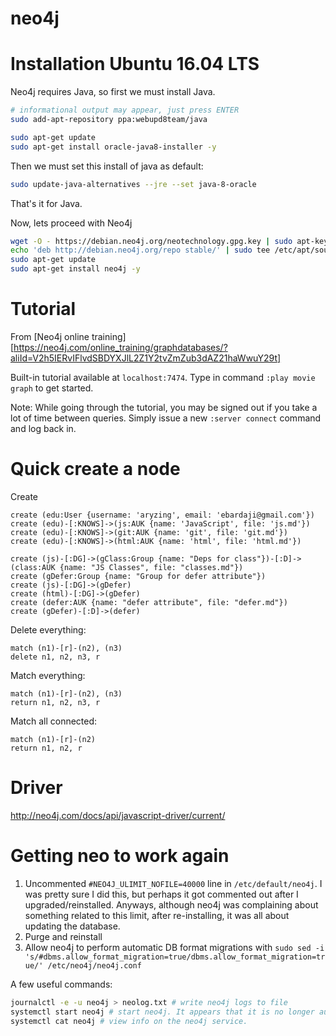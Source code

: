 # neo4j

# Installation Ubuntu 16.04 LTS

Neo4j requires Java, so first we must install Java.

```sh
# informational output may appear, just press ENTER
sudo add-apt-repository ppa:webupd8team/java

sudo apt-get update
sudo apt-get install oracle-java8-installer -y
```

Then we must set this install of java as default:

```sh
sudo update-java-alternatives --jre --set java-8-oracle
```

That's it for Java.

Now, lets proceed with Neo4j

```sh
wget -O - https://debian.neo4j.org/neotechnology.gpg.key | sudo apt-key add -
echo 'deb http://debian.neo4j.org/repo stable/' | sudo tee /etc/apt/sources.list.d/neo4j.list
sudo apt-get update
sudo apt-get install neo4j -y
```

# Tutorial

From [Neo4j online training][https://neo4j.com/online_training/graphdatabases/?aliId=V2h5IERvIFlvdSBDYXJlL2Z1Y2tvZmZub3dAZ21haWwuY29t]

Built-in tutorial available at `localhost:7474`. Type in command `:play movie graph` to get started.

Note: While going through the tutorial, you may be signed out if you take a lot of time between queries. Simply issue a new `:server connect` command and log back in.

# Quick create a node

Create

```cypher
create (edu:User {username: 'aryzing', email: 'ebardaji@gmail.com'})
create (edu)-[:KNOWS]->(js:AUK {name: 'JavaScript', file: 'js.md'})
create (edu)-[:KNOWS]->(git:AUK {name: 'git', file: 'git.md'})
create (edu)-[:KNOWS]->(html:AUK {name: 'html', file: 'html.md'})

create (js)-[:DG]->(gClass:Group {name: "Deps for class"})-[:D]->(class:AUK {name: "JS Classes", file: "classes.md"})
create (gDefer:Group {name: "Group for defer attribute"})
create (js)-[:DG]->(gDefer)
create (html)-[:DG]->(gDefer)
create (defer:AUK {name: "defer attribute", file: "defer.md"})
create (gDefer)-[:D]->(defer)
```

Delete everything:

```cypher
match (n1)-[r]-(n2), (n3)
delete n1, n2, n3, r
```

Match everything:

```cypher
match (n1)-[r]-(n2), (n3)
return n1, n2, n3, r
```

Match all connected:

```cypher
match (n1)-[r]-(n2)
return n1, n2, r
```

# Driver

http://neo4j.com/docs/api/javascript-driver/current/

# Getting neo to work again

1. Uncommented `#NEO4J_ULIMIT_NOFILE=40000` line in `/etc/default/neo4j`. I was pretty sure I did this, but perhaps it got commented out after I upgraded/reinstalled. Anyways, although neo4j was complaining about something related to this limit, after re-installing, it was all about updating the database.
2. Purge and reinstall
3. Allow neo4j to perform automatic DB format migrations with `sudo sed -i 's/#dbms.allow_format_migration=true/dbms.allow_format_migration=true/' /etc/neo4j/neo4j.conf`

A few useful commands:

```sh
journalctl -e -u neo4j > neolog.txt # write neo4j logs to file
systemctl start neo4j # start neo4j. It appears that it is no longer auto-starting
systemctl cat neo4j # view info on the neo4j service.
```
